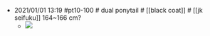 - 2021/01/01 13:19 #pt10-100 # dual ponytail # [[black coat]] # [[jk seifuku]]   164~166 cm?
    - ![](https://firebasestorage.googleapis.com/v0/b/firescript-577a2.appspot.com/o/imgs%2Fapp%2FXELiu-NovaKG%2F_Aj5vBpqxc.png?alt=media&token=2412e809-3741-4795-9aaa-f6bc071441b0)
